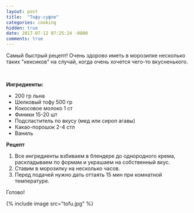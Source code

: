 ```yaml
---
layout: post
title:  "Тофу-суфле"
categories: cooking
hidden: true
date: 2017-07-12 07:25:24 -0800
comments: true 
---
```


Самый быстрый рецепт! Очень здорово иметь в морозилке несколько таких "кексиков" на случай, когда очень хочется чего-то вкусненького.
<!--separate--> 

**Ингредиенты:**
* 200 гр льна
* Шелковый тофу 500 гр 
* Кокосовое молоко 1 ст
* Финики 15-20 шт
* Подсластитель по вкусу (мед или сироп агавы)
* Какао-порошок 2-4 стл
* Ваниль

**Рецепт**

1. Все ингредиенты взбиваем в блендере до однородного крема, раскладываем по формам и украшаем на собственный вкус.
2. Ставим в морозилку на несколько часов. 
3. Перед подачей нужно дать оттаять 15 мин при комнатной температуре.

Готово!

{% include image src="tofu.jpg" %}
